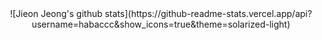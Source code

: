 <div align="center">![Jieon Jeong's github stats](https://github-readme-stats.vercel.app/api?username=habaccc&show_icons=true&theme=solarized-light)</div>




<!-- **habaccc/habaccc** is a ✨ _special_ ✨ repository because its `README.md` (this file) appears on your GitHub profile.

Here are some ideas to get you started:

- 🔭 I’m currently working on ...
- 🌱 I’m currently learning ...
- 👯 I’m looking to collaborate on ...
- 🤔 I’m looking for help with ...
- 💬 Ask me about ...
- 📫 How to reach me: ...
- 😄 Pronouns: ...
- ⚡ Fun fact: ...
-->
